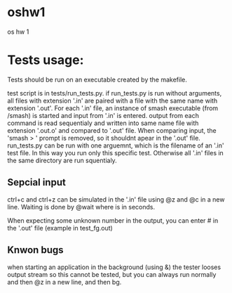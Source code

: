 # oshw1
os hw 1

# Tests usage:
Tests should be run on an executable created by the makefile.

test script is in tests/run_tests.py. 
if run_tests.py is run without arguments, all files with extension '.in' are paired with a file with the same name with extension '.out'. 
For each '.in' file, an instance of smash executable (from /smash) is started and input from '.in' is entered.
output from each command is read sequentialy and written into same name file with extension '.out.o' and compared to '.out' file. When comparing input, the 'smash > ' prompt is removed, so it shouldnt apear in the '.out' file.
run_tests.py can be run with one arguemnt, which is the filename of an '.in' test file. 
In this way you run only this specific test. 
Otherwise all '.in' files in the same directory are run squentialy.

## Sepcial input
ctrl+c and ctrl+z can be simulated in the '.in' file using @z and @c in a new line.
Waiting is done by @wait<number> where <number> is in seconds.

When expecting some unknown number in the output, you can enter # in the '.out' file (example in test_fg.out)

## Knwon bugs
when starting an application in the background (using &) the tester looses output stream so this cannot be tested, but you can always run normally and then @z in a new line, and then bg.

